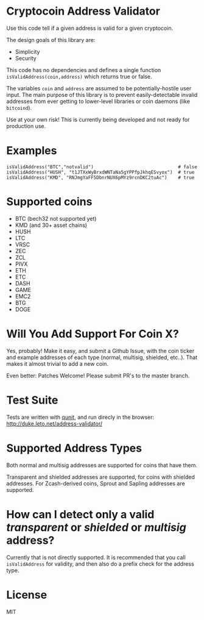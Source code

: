 # Cryptocoin Address Validator

Use this code tell if a given address is valid for a given cryptocoin.

The design goals of this library are:
  * Simplicity
  * Security

This code has no dependencies and defines a single function
`isValidAddress(coin,address)` which returns true or false.

The variables `coin` and `address` are assumed to be potentially-hostile user input. The main purpose of this library is to prevent easily-detectable invalid addresses from ever getting to lower-level libraries or coin daemons (like `bitcoind`).

Use at your own risk! This is currently being developed and not ready
for production use.

# Examples

    isValidAddress("BTC","notvalid")                               # false
    isValidAddress("HUSH", "t1JTXxWyBrxdWNTaNa5gYPPfpJkhqESvyox")  # true
    isValidAddress("KMD", "RNJmgYaFF5DbnrNUX6pMYz9rcnDKC2tuAc")    # true

# Supported coins

  * BTC (bech32 not supported yet)
  * KMD (and 30+ asset chains)
  * HUSH
  * LTC
  * VRSC
  * ZEC
  * ZCL
  * PIVX
  * ETH
  * ETC
  * DASH
  * GAME
  * EMC2
  * BTG
  * DOGE

# Will You Add Support For Coin X?

Yes, probably! Make it easy, and submit a Github Issue, with the coin ticker and example addresses of each type (normal, multisig, shielded, etc..).
That makes it almost trivial to add a new coin.

Even better: Patches Welcome! Please submit PR's to the master branch.

# Test Suite

Tests are written with [qunit](http://qunitjs.com/), and run direcly in the browser: http://duke.leto.net/address-validator/

# Supported Address Types

Both normal and multisig addresses are supported for coins that have
them.

Transparent and shielded addresses are supported, for coins with
shielded addresses. For Zcash-derived coins, Sprout and Sapling
addresses are supported.

# How can I detect only a valid *transparent* or *shielded* or *multisig* address?

Currently that is not directly supported. It is recommended that you call
`isValidAddress` for validity, and then also do a prefix check for the address
type.


# License

MIT

